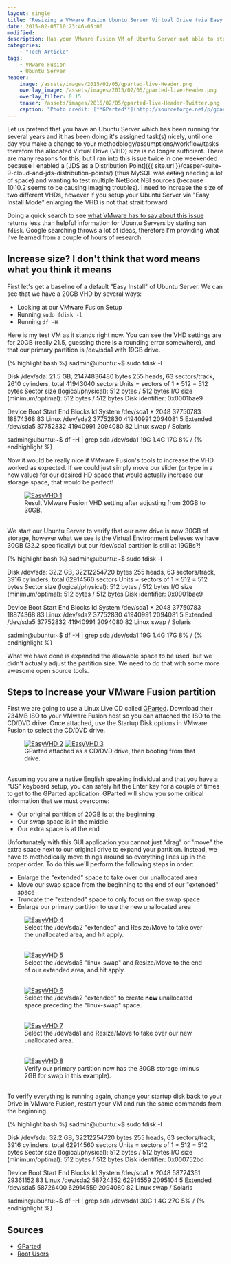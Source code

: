 ```yaml
---
layout: single
title: "Resizing a VMware Fusion Ubuntu Server Virtual Drive (via Easy Install Mode)"
date: 2015-02-05T10:23:46-05:00
modified:
description: Has your VMware Fusion VM of Ubuntu Server not able to store all your data, use these steps!
categories:
    - "Tech Article"
tags:
    - VMware Fusion
    - Ubuntu Server
header:
    image: /assets/images/2015/02/05/gparted-live-Header.png					# Twitter (use 'overlay_image')
    overlay_image: /assets/images/2015/02/05/gparted-live-Header.png		    # Article header at 2048x768
    overlay_filter: 0.15
    teaser: /assets/images/2015/02/05/gparted-live-Header-Twitter.png 			# Shrink image to 575 width
    caption: "Photo credit: [**GParted**](http://sourceforge.net/p/gparted/code/ci/master/tree/htdocs/images/gparted-live.png)"
---
```


Let us pretend that you have an Ubuntu Server which has been running for several years and it has been doing it's assigned task(s) nicely, until one day you make a change to your methodology/assumptions/workflow/tasks therefore the allocated Virtual Drive (VHD) size is no longer sufficient.  There are many reasons for this, but I ran into this issue twice in one weekended because I enabled a [JDS as a Distribution Point]({{ site.url }}/casper-suite-9-cloud-and-jds-distribution-points/) (thus MySQL was <s>eating</s> needing a lot of space) and wanting to test multiple NetBoot NBI sources (because 10.10.2 seems to be causing imaging troubles).  I need to increase the size of two different VHDs, however if you setup your Ubuntu Server via "Easy Install Mode" enlarging the VHD is not that strait forward.

Doing a quick search to see [what VMware has to say about this issue][1020778] returns less than helpful information for Ubuntu Servers by stating ```man fdisk```.  Google searching throws a lot of ideas, therefore I'm providing what I've learned from a couple of hours of research.

Increase size?  I don't think that word means what you think it means
---

First let's get a baseline of a default "Easy Install" of Ubuntu Server.  We can see that we have a 20GB VHD by several ways:

- Looking at our VMware Fusion Setup
- Running ```sudo fdisk -l```
- Running ```df -H```

Here is my test VM as it stands right now.  You can see the VHD settings are for 20GB (really 21.5, guessing there is a rounding error somewhere), and that our primary partition is /dev/sda1 with 19GB drive.

{% highlight bash %}
sadmin@ubuntu:~$ sudo fdisk -l

Disk /dev/sda: 21.5 GB, 21474836480 bytes
255 heads, 63 sectors/track, 2610 cylinders, total 41943040 sectors
Units = sectors of 1 * 512 = 512 bytes
Sector size (logical/physical): 512 bytes / 512 bytes
I/O size (minimum/optimal): 512 bytes / 512 bytes
Disk identifier: 0x0001bae9

   Device Boot      Start         End      Blocks   Id  System
/dev/sda1   *        2048    37750783    18874368   83  Linux
/dev/sda2        37752830    41940991     2094081    5  Extended
/dev/sda5        37752832    41940991     2094080   82  Linux swap / Solaris

sadmin@ubuntu:~$ df -H | grep sda
/dev/sda1        19G  1.4G   17G   8% /
{% endhighlight %}

Now it would be really nice if VMware Fusion's tools to increase the VHD worked as expected.  If we could just simply move our slider (or type in a new value) for our desired HD space that would actually increase our storage space, that would be perfect!

<figure>
	<a href="{{ site.url }}/assets/images/2015/02/05/EasyVHD-1.png"><img src="{{ site.url }}/assets/images/2015/02/05/EasyVHD-1_800.png" alt="EasyVHD 1"></a>
	<figcaption class="align-text-center">Result VMware Fusion VHD setting after adjusting from 20GB to 30GB.</figcaption><br />
</figure>

We start our Ubuntu Server to verify that our new drive is now 30GB of storage, however what we see is the Virtual Environment believes we have 30GB (32.2 specifically) but our /dev/sda1 partition is still at 19GBs?!

{% highlight bash %}
sadmin@ubuntu:~$ sudo fdisk -l

Disk /dev/sda: 32.2 GB, 32212254720 bytes
255 heads, 63 sectors/track, 3916 cylinders, total 62914560 sectors
Units = sectors of 1 * 512 = 512 bytes
Sector size (logical/physical): 512 bytes / 512 bytes
I/O size (minimum/optimal): 512 bytes / 512 bytes
Disk identifier: 0x0001bae9

   Device Boot      Start         End      Blocks   Id  System
/dev/sda1   *        2048    37750783    18874368   83  Linux
/dev/sda2        37752830    41940991     2094081    5  Extended
/dev/sda5        37752832    41940991     2094080   82  Linux swap / Solaris

sadmin@ubuntu:~$ df -H | grep sda
/dev/sda1        19G  1.4G   17G   8% /
{% endhighlight %}

What we have done is expanded the allowable space to be used, but we didn't actually adjust the partition size.  We need to do that with some more awesome open source tools.

Steps to Increase your VMware Fusion partition
---

First we are going to use a Linux Live CD called [GParted][gparted].  Download their 234MB ISO to your VMware Fusion host so you can attached the ISO to the CD/DVD drive.  Once attached, use the Startup Disk options in VMware Fusion to select the CD/DVD drive.

<figure class="half">
	<a href="{{ site.url }}/assets/images/2015/02/05/EasyVHD-2.png"><img src="{{ site.url }}/assets/images/2015/02/05/EasyVHD-2_256.png" alt="EasyVHD 2"></a>
	<a href="{{ site.url }}/assets/images/2015/02/05/EasyVHD-3.png"><img src="{{ site.url }}/assets/images/2015/02/05/EasyVHD-3_256.png" alt="EasyVHD 3"></a>
	<figcaption class="align-text-center">GParted attached as a CD/DVD drive, then booting from that drive.</figcaption><br />
</figure>

Assuming you are a native English speaking individual and that you have a "US" keyboard setup, you can safely hit the Enter key for a couple of times to get to the GParted application.  GParted will show you some critical information that we must overcome:

- Our original partition of 20GB is at the beginning
- Our swap space is in the middle
- Our extra space is at the end

Unfortunately with this GUI application you cannot just "drag" or "move" the extra space next to our original drive to expand your partition.  Instead, we have to methodically move things around so everything lines up in the proper order.  To do this we'll perform the following steps in order:

- Enlarge the "extended" space to take over our unallocated area
- Move our swap space from the beginning to the end of our "extended" space
- Truncate the "extended" space to only focus on the swap space
- Enlarge our primary partition to use the new unallocated area

<figure>
	<a href="{{ site.url }}/assets/images/2015/02/05/EasyVHD-4.png"><img src="{{ site.url }}/assets/images/2015/02/05/EasyVHD-4_800.png" alt="EasyVHD 4"></a>
	<figcaption class="align-text-center">Select the /dev/sda2 "extended" and Resize/Move to take over the unallocated area, and hit apply.</figcaption><br />
</figure>

<figure>
	<a href="{{ site.url }}/assets/images/2015/02/05/EasyVHD-5.png"><img src="{{ site.url }}/assets/images/2015/02/05/EasyVHD-5_800.png" alt="EasyVHD 5"></a>
	<figcaption class="align-text-center">Select the /dev/sda5 "linux-swap" and Resize/Move to the end of our extended area, and hit apply.</figcaption><br />
</figure>

<figure>
	<a href="{{ site.url }}/assets/images/2015/02/05/EasyVHD-6.png"><img src="{{ site.url }}/assets/images/2015/02/05/EasyVHD-6_800.png" alt="EasyVHD 6"></a>
	<figcaption class="align-text-center">Select the /dev/sda2 "extended" to create <b>new</b> unallocated space preceding the "linux-swap" space.</figcaption><br />
</figure>

<figure>
	<a href="{{ site.url }}/assets/images/2015/02/05/EasyVHD-7.png"><img src="{{ site.url }}/assets/images/2015/02/05/EasyVHD-7_800.png" alt="EasyVHD 7"></a>
	<figcaption class="align-text-center">Select the /dev/sda1 and Resize/Move to take over our new unallocated area.</figcaption><br />
</figure>

<figure>
	<a href="{{ site.url }}/assets/images/2015/02/05/EasyVHD-8.png"><img src="{{ site.url }}/assets/images/2015/02/05/EasyVHD-8_800.png" alt="EasyVHD 8"></a>
	<figcaption class="align-text-center">Verify our primary partition now has the 30GB storage (minus 2GB for swap in this example).</figcaption><br />
</figure>

To verify everything is running again, change your startup disk back to your Drive in VMware Fusion, restart your VM and run the same commands from the beginning.

{% highlight bash %}
sadmin@ubuntu:~$ sudo fdisk -l

Disk /dev/sda: 32.2 GB, 32212254720 bytes
255 heads, 63 sectors/track, 3916 cylinders, total 62914560 sectors
Units = sectors of 1 * 512 = 512 bytes
Sector size (logical/physical): 512 bytes / 512 bytes
I/O size (minimum/optimal): 512 bytes / 512 bytes
Disk identifier: 0x000752bd

   Device Boot      Start         End      Blocks   Id  System
/dev/sda1   *        2048    58724351    29361152   83  Linux
/dev/sda2        58724352    62914559     2095104    5  Extended
/dev/sda5        58726400    62914559     2094080   82  Linux swap / Solaris

sadmin@ubuntu:~$ df -H | grep sda
/dev/sda1        30G  1.4G   27G   5% /
{% endhighlight %}

Sources
---

- [GParted][gparted]
- [Root Users][rootusers]

[1020778]: http://kb.vmware.com/selfservice/microsites/search.do?language=en_US&cmd=displayKC&externalId=1020778
[gparted]: http://gparted.org/index.php
[rootusers]: http://www.rootusers.com/use-gparted-to-increase-disk-size-of-a-linux-native-partition/
